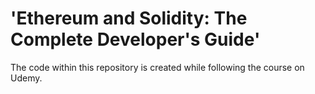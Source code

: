 # 'Ethereum and Solidity: The Complete Developer's Guide'
The code within this repository is created while following the course on Udemy.
